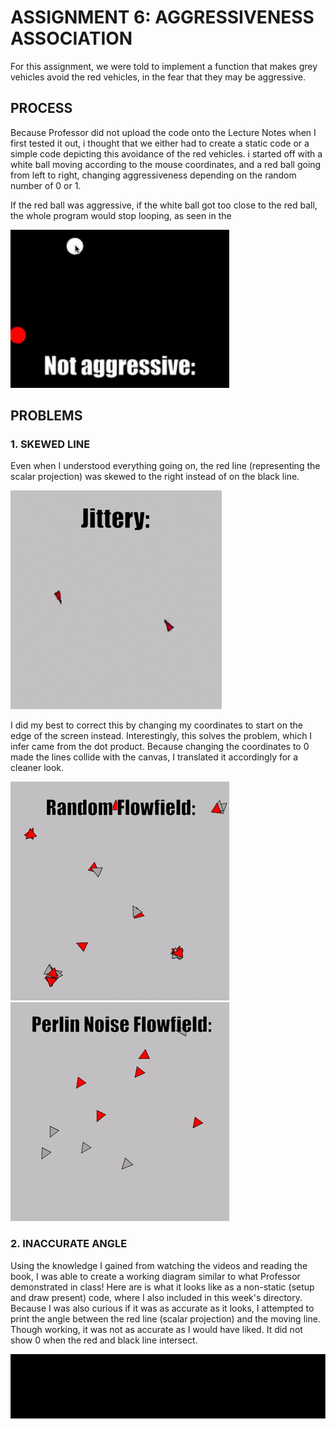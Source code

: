 
# ASSIGNMENT 6: AGGRESSIVENESS ASSOCIATION

For this assignment, we were told to implement a function that makes grey vehicles avoid the red vehicles, in the fear that they may be aggressive.

## PROCESS

Because Professor did not upload the code onto the Lecture Notes when I first tested it out, i thought that we either had to create a static code or a simple code depicting this avoidance of the red vehicles. i started off with a white ball moving according to the mouse coordinates, and a red ball going from left to right, changing aggressiveness depending on the random number of 0 or 1.

If the red ball was aggressive, if the white ball got too close to the red ball, the whole program would stop looping, as seen in the 

![](images/simplecode.gif)

## PROBLEMS

### 1. SKEWED LINE

Even when I understood everything going on, the red line (representing the scalar projection) was skewed to the right instead of on the black line.

![](images/jittery.gif)

I did my best to correct this by changing my coordinates to start on the edge of the screen instead. Interestingly, this solves the problem, which I infer came from the dot product. Because changing the coordinates to 0 made the lines collide with the canvas, I translated it accordingly for a cleaner look.

![](images/randomflow.gif)
![](images/perlinflow.gif)

### 2. INACCURATE ANGLE

Using the knowledge I gained from watching the videos and reading the book, I was able to create a working diagram similar to what Professor demonstrated in class! Here are is what it looks like as a non-static (setup and draw present) code, where  I also included in this week's directory. Because I was also curious if it was as accurate as it looks, I attempted to print the angle between the red line (scalar projection) and the moving line. Though working, it was not as accurate as I would have liked. It did not show 0 when the red and black line intersect.

![](images/printagg&red.gif)
